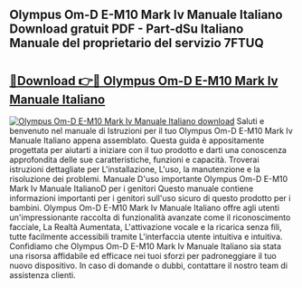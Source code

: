 ## Olympus Om-D E-M10 Mark Iv Manuale Italiano Download gratuit PDF - Part-dSu Italiano Manuale del proprietario del servizio 7FTUQ

# <h2><a href="http://dfftf2x.blite.top/?on=Olympus+Om-D+E-M10+Mark+Iv+Manuale+Italiano">🔗Download 👉🔴 Olympus Om-D E-M10 Mark Iv Manuale Italiano</a></h2>

[![Olympus Om-D E-M10 Mark Iv Manuale Italiano download](https://i.imgur.com/lujVjoI.png)](http://dfftf2x.blite.top/?on=Olympus+Om-D+E-M10+Mark+Iv+Manuale+Italiano)
Saluti e benvenuto nel manuale di Istruzioni per il tuo Olympus Om-D E-M10 Mark Iv Manuale Italiano appena assemblato. Questa guida è appositamente progettata per aiutarti a iniziare con il tuo prodotto e darti una conoscenza approfondita delle sue caratteristiche, funzioni e capacità. Troverai istruzioni dettagliate per L'installazione, L'uso, la manutenzione e la risoluzione dei problemi. Manuale D'uso importante Olympus Om-D E-M10 Mark Iv Manuale ItalianoD per i genitori Questo manuale contiene informazioni importanti per i genitori sull'uso sicuro di questo prodotto per i bambini. Olympus Om-D E-M10 Mark Iv Manuale Italiano offre agli utenti un'impressionante raccolta di funzionalità avanzate come il riconoscimento facciale, La Realtà Aumentata, L'attivazione vocale e la ricarica senza fili, tutte facilmente accessibili tramite L'interfaccia utente intuitiva e intuitiva. Confidiamo che Olympus Om-D E-M10 Mark Iv Manuale Italiano sia stata una risorsa affidabile ed efficace nei tuoi sforzi per padroneggiare il tuo nuovo dispositivo. In caso di domande o dubbi, contattare il nostro team di assistenza clienti.
